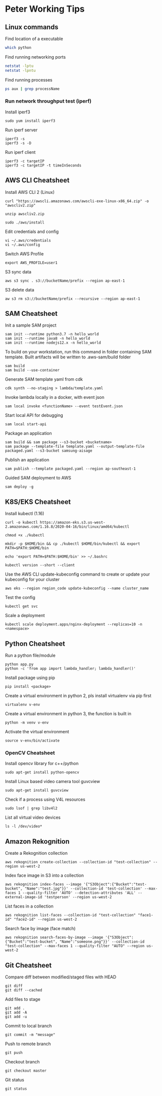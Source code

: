 # Peter Working Tips

## Linux commands
Find location of a executable
```bash
which python
```
Find running networking ports
```bash
netstat -lptu
netstat -lpntu
```
Find running processes
```bash
ps aux | grep processName
```
### Run network throughput test (iperf)
Install iperf3
```
sudo yum install iperf3
```
Run iperf server
```
iperf3 -s
iperf3 -s -D
```
Run iperf client
```
iperf3 -c targetIP
iperf3 -c targetIP -t timeInSeconds
```

## AWS CLI Cheatsheet
Install AWS CLI 2 (Linux)
```
curl "https://awscli.amazonaws.com/awscli-exe-linux-x86_64.zip" -o "awscliv2.zip"
```
```
unzip awscliv2.zip
```
```
sudo ./aws/install
```
Edit credentials and config
```
vi ~/.aws/credentials
vi ~/.aws/config
```
Switch AWS Profile
```
export AWS_PROFILE=user1
```
S3 sync data
```
aws s3 sync . s3://bucketName/prefix --region ap-east-1
```
S3 delete data
```
aw s3 rm s3://bucketName/prefix --recursive --region ap-east-1
```

## SAM Cheatsheet
Init a sample SAM project
```
sam init --runtime python3.7 -n hello_world
sam init --runtime java8 -n hello_world
sam init --runtime nodejs12.x -n hello_world
```
To build on your workstation, run this command in folder containing SAM template. Built artifacts will be written to .aws-sam/build folder
```
sam build
sam build --use-container
```
Generate SAM template yaml from cdk
```
cdk synth --no-staging > lambda/template.yaml
```
Invoke lambda locally in a docker, with event json
```
sam local invoke <functionName> --event testEvent.json
```
Start local API for debugging
```
sam local start-api
```
Package an application
```
sam build && sam package --s3-bucket <bucketname>
sam package --template-file template.yaml --output-template-file packaged.yaml --s3-bucket samsung-aisage
```
Publish an application
```
sam publish --template packaged.yaml --region ap-southeast-1
```
Guided SAM deployment to AWS
```
sam deploy -g
```

## K8S/EKS Cheatsheet
Install kubectl (1.16)
```
curl -o kubectl https://amazon-eks.s3.us-west-2.amazonaws.com/1.16.8/2020-04-16/bin/linux/amd64/kubectl
```
```
chmod +x ./kubectl
```
```
mkdir -p $HOME/bin && cp ./kubectl $HOME/bin/kubectl && export PATH=$PATH:$HOME/bin
```
```
echo 'export PATH=$PATH:$HOME/bin' >> ~/.bashrc
```
```
kubectl version --short --client
```
Use the AWS CLI update-kubeconfig command to create or update your kubeconfig for your cluster
```
aws eks --region region_code update-kubeconfig --name cluster_name
```
Test the config
```
kubectl get svc
```
Scale a deployment
```
kubectl scale deployment.apps/nginx-deployment --replicas=10 -n <namespace>
```

## Python Cheatsheet
Run a python file/module
```
python app.py
python -c 'from app import lambda_handler; lambda_handler()'
```
Install package using pip
```
pip install <package>
```
Create a virtual environment in python 2, pls install virtualenv via pip first
```
virtualenv v-env
```
Create a virtual environment in python 3, the function is built in
```
python -m venv v-env
```
Activate the virtual environment
```
source v-env/bin/activate
```
### OpenCV Cheatsheet
Install opencv library for c++/python
```
sudo apt-get install python-opencv
```
Install Linux based video camera tool guvcview
```
sudo apt-get install guvcview
```
Check if a process using V4L resources
```
sudo lsof | grep libv4l2
```
List all virtual video devices
```
ls -l /dev/video*
```

## Amazon Rekognition
Create a Rekognition collection
```
aws rekognition create-collection --collection-id "test-collection" --region us-west-2
```
Index face image in S3 into a collection
```
aws rekognition index-faces --image '{"S3Object":{"Bucket":"test-bucket", "Name":"test.jpg"}}' --collection-id 'test-collection' --max-faces 1 --quality-filter 'AUTO' --detection-attributes 'ALL' --external-image-id 'testperson' --region us-west-2
```
List faces in a collection
```
aws rekognition list-faces --collection-id "test-collection" "face1-id" "face2-id" --region us-west-2
```
Search face by image (face match)
```
aws rekognition search-faces-by-image --image '{"S3Object":{"Bucket":"test-bucket", "Name":"someone.png"}}' --collection-id "test-collection" --max-faces 1 --quality-filter "AUTO" --region us-west-2
```

## Git Cheatsheet
Compare diff between modified/staged files with HEAD
```
git diff
git diff --cached
```
Add files to stage
```
git add .
git add -A
git add -u
```
Commit to local branch
```
git commit -m "message"
```
Push to remote branch
```
git push
```
Checkout branch
```
git checkout master
```
Git status
```
git status
```